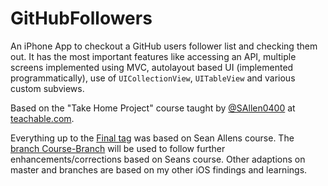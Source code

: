 # GitHubFollowers

An iPhone App to checkout a GitHub users follower list and checking them out. It has the most important features like 
accessing an API, multiple screens implemented using MVC, autolayout based UI (implemented programmatically), use of 
`UICollectionView`, `UITableView` and various custom subviews.

Based on the "Take Home Project" course taught by [@SAllen0400](https://github.com/SAllen0400) at [teachable.com](https://seanallen.teachable.com/p/take-home).

Everything up to the [Final tag](https://github.com/pd95/GitHubFollowers/releases/tag/Final) was based on Sean Allens course. 
The [branch Course-Branch](https://github.com/pd95/GitHubFollowers/tree/course-branch) will be used to follow further enhancements/corrections based on Seans course. Other adaptions on master and branches are based on my other iOS findings and learnings. 
